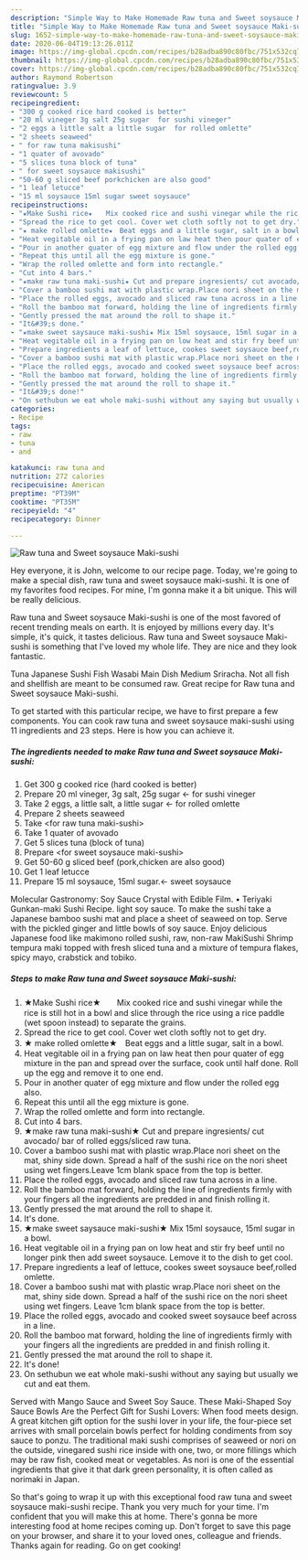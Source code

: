 ```yaml
---
description: "Simple Way to Make Homemade Raw tuna and Sweet soysauce Maki-sushi"
title: "Simple Way to Make Homemade Raw tuna and Sweet soysauce Maki-sushi"
slug: 1652-simple-way-to-make-homemade-raw-tuna-and-sweet-soysauce-maki-sushi
date: 2020-06-04T19:13:26.011Z
image: https://img-global.cpcdn.com/recipes/b28adba890c80fbc/751x532cq70/raw-tuna-and-sweet-soysauce-maki-sushi-recipe-main-photo.jpg
thumbnail: https://img-global.cpcdn.com/recipes/b28adba890c80fbc/751x532cq70/raw-tuna-and-sweet-soysauce-maki-sushi-recipe-main-photo.jpg
cover: https://img-global.cpcdn.com/recipes/b28adba890c80fbc/751x532cq70/raw-tuna-and-sweet-soysauce-maki-sushi-recipe-main-photo.jpg
author: Raymond Robertson
ratingvalue: 3.9
reviewcount: 5
recipeingredient:
- "300 g cooked rice hard cooked is better"
- "20 ml vineger 3g salt 25g sugar  for sushi vineger"
- "2 eggs a little salt a little sugar  for rolled omlette"
- "2 sheets seaweed"
- " for raw tuna makisushi"
- "1 quater of avovado"
- "5 slices tuna block of tuna"
- " for sweet soysauce makisushi"
- "50-60 g sliced beef porkchicken are also good"
- "1 leaf letucce"
- "15 ml soysauce 15ml sugar sweet soysauce"
recipeinstructions:
- "★Make Sushi rice★　　Mix cooked rice and sushi vinegar while the rice is still hot in a bowl and slice through the rice using a rice paddle (wet spoon instead) to separate the grains."
- "Spread the rice to get cool. Cover wet cloth softly not to get dry."
- "★ make rolled omlette★　Beat eggs and a little sugar, salt in a bowl."
- "Heat vegitable oil in a frying pan on law heat then pour quater of egg mixture in the pan and spread over the surface, cook until half done. Roll up the egg and remove it to one end."
- "Pour in another quater of egg mixture and flow under the rolled egg also."
- "Repeat this until all the egg mixture is gone."
- "Wrap the rolled omlette and form into rectangle."
- "Cut into 4 bars."
- "★make raw tuna maki-sushi★ Cut and prepare ingresients/ cut avocado/ bar of rolled eggs/sliced raw tuna."
- "Cover a bamboo sushi mat with plastic wrap.Place nori sheet on the mat, shiny side down. Spread a half of the sushi rice on the nori sheet using wet fingers.Leave 1cm blank space from the top is better."
- "Place the rolled eggs, avocado and sliced raw tuna across in a line."
- "Roll the bamboo mat forward, holding the line of ingredients firmly with your fingers all the ingredients are predded in and finish rolling it."
- "Gently pressed the mat around the roll to shape it."
- "It&#39;s done."
- "★make sweet saysauce maki-sushi★ Mix 15ml soysauce, 15ml sugar in a bowl."
- "Heat vegitable oil in a frying pan on low heat and stir fry beef until no longer pink then add sweet soysauce. Lemove it to the dish to get cool."
- "Prepare ingredients a leaf of lettuce, cookes sweet soysauce beef,rolled omlette."
- "Cover a bamboo sushi mat with plastic wrap.Place nori sheet on the mat, shiny side down. Spread a half of the sushi rice on the nori sheet using wet fingers. Leave 1cm blank space from the top is better."
- "Place the rolled eggs, avocado and cooked sweet soysauce beef across in a line."
- "Roll the bamboo mat forward, holding the line of ingredients firmly with your fingers all the ingredients are predded in and finish rolling it."
- "Gently pressed the mat around the roll to shape it."
- "It&#39;s done!"
- "On sethubun we eat whole maki-sushi without any saying but usually we cut and eat them."
categories:
- Recipe
tags:
- raw
- tuna
- and

katakunci: raw tuna and 
nutrition: 272 calories
recipecuisine: American
preptime: "PT39M"
cooktime: "PT35M"
recipeyield: "4"
recipecategory: Dinner

---
```



![Raw tuna and Sweet soysauce Maki-sushi](https://img-global.cpcdn.com/recipes/b28adba890c80fbc/751x532cq70/raw-tuna-and-sweet-soysauce-maki-sushi-recipe-main-photo.jpg)

Hey everyone, it is John, welcome to our recipe page. Today, we're going to make a special dish, raw tuna and sweet soysauce maki-sushi. It is one of my favorites food recipes. For mine, I'm gonna make it a bit unique. This will be really delicious.

Raw tuna and Sweet soysauce Maki-sushi is one of the most favored of recent trending meals on earth. It is enjoyed by millions every day. It's simple, it's quick, it tastes delicious. Raw tuna and Sweet soysauce Maki-sushi is something that I've loved my whole life. They are nice and they look fantastic.

Tuna Japanese Sushi Fish Wasabi Main Dish Medium Sriracha. Not all fish and shellfish are meant to be consumed raw. Great recipe for Raw tuna and Sweet soysauce Maki-sushi.


To get started with this particular recipe, we have to first prepare a few components. You can cook raw tuna and sweet soysauce maki-sushi using 11 ingredients and 23 steps. Here is how you can achieve it.

<!--inarticleads1-->

##### The ingredients needed to make Raw tuna and Sweet soysauce Maki-sushi:

1. Get 300 g cooked rice (hard cooked is better)
1. Prepare 20 ml vineger, 3g salt, 25g sugar ← for sushi vineger
1. Take 2 eggs, a little salt, a little sugar ← for rolled omlette
1. Prepare 2 sheets seaweed
1. Take  &lt;for raw tuna maki-sushi&gt;
1. Take 1 quater of avovado
1. Get 5 slices tuna (block of tuna)
1. Prepare  &lt;for sweet soysauce maki-sushi&gt;
1. Get 50-60 g sliced beef (pork,chicken are also good)
1. Get 1 leaf letucce
1. Prepare 15 ml soysauce, 15ml sugar.← sweet soysauce


Molecular Gastronomy: Soy Sauce Crystal with Edible Film. • Teriyaki Gunkan-maki Sushi Recipe. light soy sauce. To make the sushi take a Japanese bamboo sushi mat and place a sheet of seaweed on top. Serve with the pickled ginger and little bowls of soy sauce. Enjoy delicious Japanese food like makimono rolled sushi, raw, non-raw MakiSushi Shrimp tempura maki topped with fresh sliced tuna and a mixture of tempura flakes, spicy mayo, crabstick and tobiko. 

<!--inarticleads2-->

##### Steps to make Raw tuna and Sweet soysauce Maki-sushi:

1. ★Make Sushi rice★　　Mix cooked rice and sushi vinegar while the rice is still hot in a bowl and slice through the rice using a rice paddle (wet spoon instead) to separate the grains.
1. Spread the rice to get cool. Cover wet cloth softly not to get dry.
1. ★ make rolled omlette★　Beat eggs and a little sugar, salt in a bowl.
1. Heat vegitable oil in a frying pan on law heat then pour quater of egg mixture in the pan and spread over the surface, cook until half done. Roll up the egg and remove it to one end.
1. Pour in another quater of egg mixture and flow under the rolled egg also.
1. Repeat this until all the egg mixture is gone.
1. Wrap the rolled omlette and form into rectangle.
1. Cut into 4 bars.
1. ★make raw tuna maki-sushi★ Cut and prepare ingresients/ cut avocado/ bar of rolled eggs/sliced raw tuna.
1. Cover a bamboo sushi mat with plastic wrap.Place nori sheet on the mat, shiny side down. Spread a half of the sushi rice on the nori sheet using wet fingers.Leave 1cm blank space from the top is better.
1. Place the rolled eggs, avocado and sliced raw tuna across in a line.
1. Roll the bamboo mat forward, holding the line of ingredients firmly with your fingers all the ingredients are predded in and finish rolling it.
1. Gently pressed the mat around the roll to shape it.
1. It&#39;s done.
1. ★make sweet saysauce maki-sushi★ Mix 15ml soysauce, 15ml sugar in a bowl.
1. Heat vegitable oil in a frying pan on low heat and stir fry beef until no longer pink then add sweet soysauce. Lemove it to the dish to get cool.
1. Prepare ingredients a leaf of lettuce, cookes sweet soysauce beef,rolled omlette.
1. Cover a bamboo sushi mat with plastic wrap.Place nori sheet on the mat, shiny side down. Spread a half of the sushi rice on the nori sheet using wet fingers. Leave 1cm blank space from the top is better.
1. Place the rolled eggs, avocado and cooked sweet soysauce beef across in a line.
1. Roll the bamboo mat forward, holding the line of ingredients firmly with your fingers all the ingredients are predded in and finish rolling it.
1. Gently pressed the mat around the roll to shape it.
1. It&#39;s done!
1. On sethubun we eat whole maki-sushi without any saying but usually we cut and eat them.


Served with Mango Sauce and Sweet Soy Sauce. These Maki-Shaped Soy Sauce Bowls Are the Perfect Gift for Sushi Lovers: When food meets design. A great kitchen gift option for the sushi lover in your life, the four-piece set arrives with small porcelain bowls perfect for holding condiments from soy sauce to ponzu. The traditional maki sushi comprises of seaweed or nori on the outside, vinegared sushi rice inside with one, two, or more fillings which may be raw fish, cooked meat or vegetables. As nori is one of the essential ingredients that give it that dark green personality, it is often called as norimaki in Japan. 

So that's going to wrap it up with this exceptional food raw tuna and sweet soysauce maki-sushi recipe. Thank you very much for your time. I'm confident that you will make this at home. There's gonna be more interesting food at home recipes coming up. Don't forget to save this page on your browser, and share it to your loved ones, colleague and friends. Thanks again for reading. Go on get cooking!
